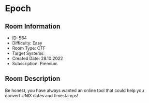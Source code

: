 ﻿# Epoch

## Room Information
- ID: 564
- Difficulty: Easy
- Room Type: CTF
- Target Systems: 
- Created Date: 28.10.2022
- Subscription: Premium

## Room Description
Be honest, you have always wanted an online tool that could help you convert UNIX dates and timestamps!
